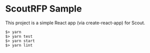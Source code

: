 # ScoutRFP Sample

This project is a simple React app (via create-react-app) for Scout.

    $> yarn
    $> yarn test
    $> yarn start
    $> yarn lint
